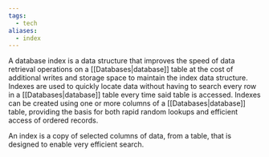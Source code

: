 ```yaml
---
tags:
  - tech
aliases:
  - index
---
```

A database index is a data structure that improves the speed of data retrieval operations on a [[Databases|database]] table at the cost of additional writes and storage space to maintain the index data structure.
Indexes are used to quickly locate data without having to search every row in a [[Databases|database]] table every time said table is accessed.
Indexes can be created using one or more columns of a [[Databases|database]] table, providing the basis for both rapid random lookups and efficient access of ordered records.

An index is a copy of selected columns of data, from a table, that is designed to enable very efficient search.

